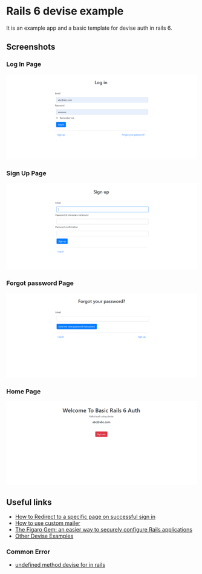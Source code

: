 # Rails 6 devise example
It is an example app and a basic template for devise auth in rails 6.

## Screenshots

### Log In Page
<img src="screenshots/image.png">

### Sign Up Page
<img src="screenshots/image2.png">

### Forgot password Page
<img src="screenshots/image4.png">

### Home Page
<img src="screenshots/image3.png">



## Useful links
- [How to Redirect to a specific page on successful sign in](https://github.com/plataformatec/devise/wiki/How-To:-redirect-to-a-specific-page-on-successful-sign-in)
- [How to use custom mailer](https://github.com/plataformatec/devise/wiki/How-To:-Use-custom-mailer)
- [The Figaro Gem: an easier way to securely configure Rails applications](https://medium.com/@MinimalGhost/the-figaro-gem-an-easier-way-to-securely-configure-rails-applications-c6f963b7e993)
- [Other Devise Examples](https://github.com/plataformatec/devise/wiki/Example-applications)
### Common Error
- [undefined method devise for in rails](https://stackoverflow.com/questions/4810941/undefined-method-devise-for-in-rails)
